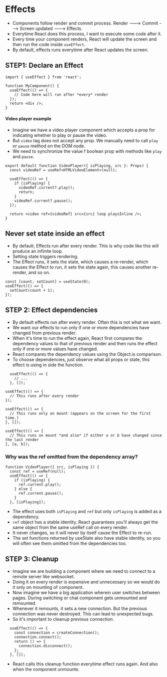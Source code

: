 # Effects

- Components follow render and commit process. Render ---> Commit ---> Screen updated ---> Effects.
- Everytime React does this process, I want to execute some code after it.
- Every time your component renders, React will update the screen and then run the code inside `useEffect`.
- By default, effects runs everytime after React updates the screen.


## STEP1: Declare an Effect 

```tsx
import { useEffect } from 'react';

function MyComponent() {
  useEffect(() => {
    // Code here will run after *every* render
  });
  return <div />;
}
```

#### Video player example

- Imagine we have a video player component which accepts a prop for indicating whether to play or pause the video.
- But `video` tag does not accept any prop. We manually need to call `play` or `pause` method on the DOM node.
- We need to synchronize the value f boolean prop with methods like `play` and `pause`.

```tsx
export default function VideoPlayer({ isPlaying, src }: Props) {
  const videoRef = useRef<HTMLVideoElement>(null);

  useEffect(() => {
    if (isPlaying) {
      videoRef.current?.play();
      return;
    }
    videoRef.current?.pause();
  });

  return <video ref={videoRef} src={src} loop playsInline />;
}
```

## Never set state inside an effect

- By default, Effects run after every render. This is why code like this will produce an infinite loop.
- Setting state triggers rendering.
- The Effect runs, it sets the state, which causes a re-render, which causes the Effect to run, it sets the state again, this causes another re-render, and so on.

```tsx
const [count, setCount] = useState(0);
useEffect(() => {
  setCount(count + 1);
});
```


## STEP 2: Effect dependencies

- By default effects run after every render. Often this is not what we want.
- We want our effects to run only if one or more dependencies have changed from previous render.
- When it's time to run the effect again, React first compares the dependency values to that of previous render and then runs the effect only if one or more values have changed.
- React compares the dependency values using the Object.is comparison.
- To choose dependencies, just observe what all props or state, this effect is using in side the function.

```tsx
  useEffect(() => {
    // ...
  }, []);
```

```tsx
useEffect(() => {
  // This runs after every render
});

useEffect(() => {
  // This runs only on mount (appears on the screen for the first time.)
}, []);

useEffect(() => {
  // This runs on mount *and also* if either a or b have changed since the last render
}, [a, b]);
```

### Why was the ref omitted from the dependency array? 

```tsx
function VideoPlayer({ src, isPlaying }) {
  const ref = useRef(null);
  useEffect(() => {
    if (isPlaying) {
      ref.current.play();
    } else {
      ref.current.pause();
    }
  }, [isPlaying]);
```

- The effect uses both `isPlaying` and `ref` but only `isPlaying` is added as a dependency.
- `ref` object has a stable identity. React guarantees you’ll always get the same object from the same useRef call on every render.
- It never changes, so it will never by itself cause the Effect to re-run.
- The set functions returned by useState also have stable identity, so you will often see them omitted from the dependencies too.

## STEP 3: Cleanup

- Imagine we are building a component where we need to connect to a remote server like websocket.
- Doing it on every render is expensive and unnecessary so we would do it only on mounting of component.
- Now imagine we have a big application wherein user switches between pages. During switching or chat component gets unmounted and remounted.
- Whenever it remounts, it sets a new connection. But the previous connection was never destroyed. This can lead to unexpected bugs.
- So it's important to cleanup previous connection.

```tsx
  useEffect(() => {
    const connection = createConnection();
    connection.connect();
    return () => {
      connection.disconnect();
    };
  }, []);
```
- React calls this cleanup function everytime effect runs again. And also when the component unmounts.
